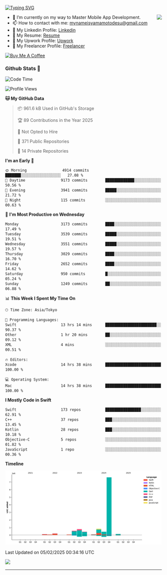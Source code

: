 
[![Typing SVG](https://readme-typing-svg.demolab.com/?lines=Thank+You+For+Visiting!!;You+Are+Welcome✨;I+am+Kyo+Yamamoto;Mobile+Developer)](https://git.io/typing-svg)
<p>
<img align="right" src="https://media.giphy.com/media/26ufdb3cYKwbRtYVW/giphy.gif" style="max-width:100%;" height="150px">

- 🌱 I’m currently on my way to Master Mobile App Development.
- 📫 How to contact with me: mynameisyamamotodesu@gmail.com
- 🔗 My Linkedin Profile: [Linkedin](https://www.linkedin.com/in/kyo-yamamoto-a2ab50239)
- 🔗 My Resume: [Resume](https://www.kickresume.com/cv/rNok4e/)
- 🔗 My Upwork Profile: [Upwork](https://www.upwork.com/freelancers/~01aa9115102bb4af25)
- 🔗 My Freelancer Profile: [Freelancer](https://www.freelancer.com/u/yamamotodesu)

<a href="https://www.buymeacoffee.com/kyoyamamoto" target="_blank"><img src="https://cdn.buymeacoffee.com/buttons/default-orange.png" alt="Buy Me A Coffee" height="41" width="174"></a>

### Github Stats 🥇 
<!--START_SECTION:waka-->
![Code Time](http://img.shields.io/badge/Code%20Time-1%2C029%20hrs%2014%20mins-blue)

![Profile Views](http://img.shields.io/badge/Profile%20Views-1-blue)

**🐱 My GitHub Data** 

> 📦 961.6 kB Used in GitHub's Storage 
 > 
> 🏆 89 Contributions in the Year 2025
 > 
> 🚫 Not Opted to Hire
 > 
> 📜 371 Public Repositories 
 > 
> 🔑 14 Private Repositories 
 > 
**I'm an Early 🐤** 

```text
🌞 Morning                4914 commits        ███████░░░░░░░░░░░░░░░░░░   27.08 % 
🌆 Daytime                9173 commits        █████████████░░░░░░░░░░░░   50.56 % 
🌃 Evening                3941 commits        █████░░░░░░░░░░░░░░░░░░░░   21.72 % 
🌙 Night                  115 commits         ░░░░░░░░░░░░░░░░░░░░░░░░░   00.63 % 
```
📅 **I'm Most Productive on Wednesday** 

```text
Monday                   3173 commits        ████░░░░░░░░░░░░░░░░░░░░░   17.49 % 
Tuesday                  3539 commits        █████░░░░░░░░░░░░░░░░░░░░   19.51 % 
Wednesday                3551 commits        █████░░░░░░░░░░░░░░░░░░░░   19.57 % 
Thursday                 3029 commits        ████░░░░░░░░░░░░░░░░░░░░░   16.70 % 
Friday                   2652 commits        ████░░░░░░░░░░░░░░░░░░░░░   14.62 % 
Saturday                 950 commits         █░░░░░░░░░░░░░░░░░░░░░░░░   05.24 % 
Sunday                   1249 commits        ██░░░░░░░░░░░░░░░░░░░░░░░   06.88 % 
```


📊 **This Week I Spent My Time On** 

```text
🕑︎ Time Zone: Asia/Tokyo

💬 Programming Languages: 
Swift                    13 hrs 14 mins      ███████████████████████░░   90.37 % 
Other                    1 hr 20 mins        ██░░░░░░░░░░░░░░░░░░░░░░░   09.12 % 
XML                      4 mins              ░░░░░░░░░░░░░░░░░░░░░░░░░   00.51 % 

🔥 Editors: 
Xcode                    14 hrs 38 mins      █████████████████████████   100.00 % 

💻 Operating System: 
Mac                      14 hrs 38 mins      █████████████████████████   100.00 % 
```

**I Mostly Code in Swift** 

```text
Swift                    173 repos           ████████████████░░░░░░░░░   62.91 % 
C++                      37 repos            ███░░░░░░░░░░░░░░░░░░░░░░   13.45 % 
Kotlin                   28 repos            ███░░░░░░░░░░░░░░░░░░░░░░   10.18 % 
Objective-C              5 repos             ░░░░░░░░░░░░░░░░░░░░░░░░░   01.82 % 
JavaScript               1 repo              ░░░░░░░░░░░░░░░░░░░░░░░░░   00.36 % 
```



**Timeline**

![Lines of Code chart](https://raw.githubusercontent.com/YamamotoDesu/YamamotoDesu/main/assets/bar_graph.png)


 Last Updated on 05/02/2025 00:34:16 UTC
<!--END_SECTION:waka-->

![](https://github-profile-summary-cards.vercel.app/api/cards/profile-details?username=YamamotoDesu&theme=vue)

----
